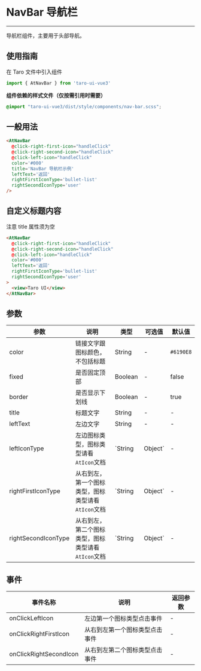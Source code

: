 # NavBar 导航栏

---
导航栏组件，主要用于头部导航。

## 使用指南

在 Taro 文件中引入组件


```typescript
import { AtNavBar } from 'taro-ui-vue3'
```


**组件依赖的样式文件（仅按需引用时需要）**


```scss
@import "taro-ui-vue3/dist/style/components/nav-bar.scss";
```


## 一般用法


```html
<AtNavBar
  @click-right-first-icon="handleClick"
  @click-right-second-icon="handleClick"
  @click-left-icon="handleClick"
  color='#000'
  title='NavBar 导航栏示例'
  leftText='返回'
  rightFirstIconType='bullet-list'
  rightSecondIconType='user'
/>
```


## 自定义标题内容

注意 title 属性须为空


```html
<AtNavBar
  @click-right-first-icon="handleClick"
  @click-right-second-icon="handleClick"
  @click-left-icon="handleClick"
  color='#000'
  leftText='返回'
  rightFirstIconType='bullet-list'
  rightSecondIconType='user'
>
  <view>Taro UI</view>
</AtNavBar>
```


## 参数

| 参数       | 说明                 | 类型    | 可选值    | 默认值   |
| ---------- | ------------------- | ----| ----- | -------- |
| color | 链接文字跟图标颜色，不包括标题 | String  | - | `#6190E8` |
| fixed | 是否固定顶部  | Boolean | - | false |
| border | 是否显示下划线  | Boolean | - | true |
| title | 标题文字 | String  | - | - |
| leftText | 左边文字 | String  | - | - |
| leftIconType  | 左边图标类型，图标类型请看`AtIcon`文档  | `String | Object` | - | 'chevron-left' |
| rightFirstIconType | 从右到左，第一个图标类型，图标类型请看`AtIcon`文档 | `String | Object`  | - | - |
| rightSecondIconType | 从右到左，第二个图标类型，图标类型请看`AtIcon`文档 | `String | Object`  | - | - |

## 事件

| 事件名称 | 说明          | 返回参数  |
|---------- |-------------- |---------- |
| onClickLeftIcon | 左边第一个图标类型点击事件 | -  |
| onClickRightFirstIcon | 从右到左第一个图标类型点击事件 | -  |
| onClickRightSecondIcon | 从右到左第二个图标类型点击事件 | -  |
